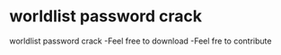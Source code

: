 # worldlist password crack
 worldlist password crack
-Feel free to download
-Feel fre to contribute

